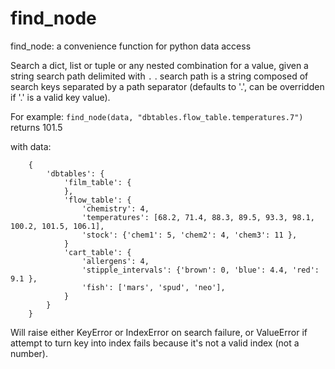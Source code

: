 # find_node

find_node: a convenience function for python data access

Search a dict, list or tuple or any nested combination for a value, given a string search path delimited with `.` .
search path is a string composed of search keys separated by a path separator (defaults
to '.', can be overridden if '.' is a valid key value).

For example: `find_node(data, "dbtables.flow_table.temperatures.7")` returns 101.5

with data:
```
    {
        'dbtables': {
            'film_table': {
            },
            'flow_table': {
                'chemistry': 4,
                'temperatures': [68.2, 71.4, 88.3, 89.5, 93.3, 98.1, 100.2, 101.5, 106.1],
                'stock': {'chem1': 5, 'chem2': 4, 'chem3': 11 },
            }
            'cart_table': {
                'allergens': 4,
                'stipple_intervals': {'brown': 0, 'blue': 4.4, 'red': 9.1 },
                'fish': ['mars', 'spud', 'neo'],
            }
        }
    }
```

Will raise either KeyError or IndexError on search failure, or
ValueError if attempt to turn key into index fails because it's
not a valid index (not a number).
